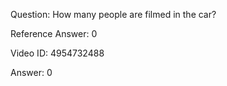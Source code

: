 Question: How many people are filmed in the car?

Reference Answer: 0

Video ID: 4954732488

Answer: 0

